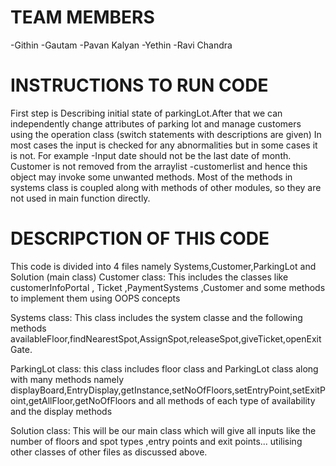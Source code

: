 # TEAM MEMBERS
-Githin 
-Gautam
-Pavan Kalyan
-Yethin
-Ravi Chandra

# INSTRUCTIONS TO RUN CODE

  First step is Describing initial state of parkingLot.After that we can independently change attributes of parking lot and manage customers using the operation class
  (switch statements with descriptions are given)
  In most cases the input is checked for any abnormalities but in some cases it is not.
  For example -Input date should not be the last date of month.
  Customer is not removed from the arraylist -customerlist and hence this object may invoke some unwanted methods.
  Most of the methods in systems class is coupled along with methods of other modules, so they are not used in main function directly.
  
  
  
  
# DESCRIPCTION OF THIS CODE
   
  This code is divided into 4 files namely Systems,Customer,ParkingLot and Solution (main class) 
  Customer class:
       This includes the classes like customerInfoPortal , Ticket ,PaymentSystems ,Customer and some methods to implement them using OOPS concepts
       
  Systems class:
       This class includes the system classe and the following methods availableFloor,findNearestSpot,AssignSpot,releaseSpot,giveTicket,openExitGate.
       
  ParkingLot class:
       this class includes floor class and ParkingLot class along with many methods 
       namely displayBoard,EntryDisplay,getInstance,setNoOfFloors,setEntryPoint,setExitPoint,getAllFloor,getNoOfFloors and all methods of each type of availability and the display methods
       
  Solution class:
       This will be our main class which will give all inputs like the number of floors and spot types ,entry points and exit points... utilising other classes of other 
       files as discussed above.
